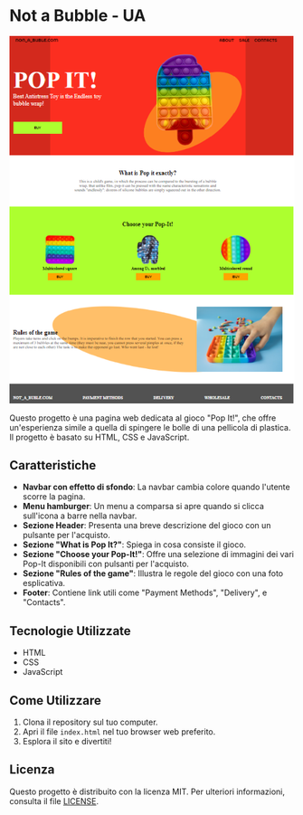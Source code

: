 # Not a Bubble - UA

![Screenshot](./images/POPIT.png)

Questo progetto è una pagina web dedicata al gioco "Pop It!", che offre un'esperienza simile a quella di spingere le bolle di una pellicola di plastica. Il progetto è basato su HTML, CSS e JavaScript.

## Caratteristiche

- **Navbar con effetto di sfondo**: La navbar cambia colore quando l'utente scorre la pagina.
- **Menu hamburger**: Un menu a comparsa si apre quando si clicca sull'icona a barre nella navbar.
- **Sezione Header**: Presenta una breve descrizione del gioco con un pulsante per l'acquisto.
- **Sezione "What is Pop It?"**: Spiega in cosa consiste il gioco.
- **Sezione "Choose your Pop-It!"**: Offre una selezione di immagini dei vari Pop-It disponibili con pulsanti per l'acquisto.
- **Sezione "Rules of the game"**: Illustra le regole del gioco con una foto esplicativa.
- **Footer**: Contiene link utili come "Payment Methods", "Delivery", e "Contacts".

## Tecnologie Utilizzate

- HTML
- CSS
- JavaScript

## Come Utilizzare

1. Clona il repository sul tuo computer.
2. Apri il file `index.html` nel tuo browser web preferito.
3. Esplora il sito e divertiti!

## Licenza

Questo progetto è distribuito con la licenza MIT. Per ulteriori informazioni, consulta il file [LICENSE](LICENSE).
